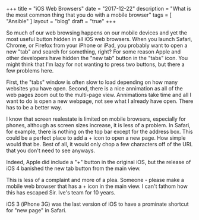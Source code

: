+++
title = "iOS Web Browsers"
date = "2017-12-22"
description = "What is the most common thing that you do with a mobile browser"
tags = [ "Ansible" ]
layout = "blog"
draft = "true"
+++

So much of our web browsing happens on our mobile devices and yet the most useful button hidden in all iOS web browsers. When you launch Safari, Chrome, or Firefox from your iPhone or iPad, you probably want to open a new "tab" and search for something, right? For some reason Apple and other developers have hidden the "new tab" button in the "tabs" icon. You might think that I'm lazy for not wanting to press two buttons, but there a few problems here.

First, the "tabs" window is often slow to load depending on how many websites you have open. Second, there is a nice annimation as all of the web pages zoom out to the multi-page view. Annimations take time and all I want to do is open a new webpage, not see what I already have open. There has to be a better way.

I know that screen realestate is limited on mobile browsers, especially for phones, although as screen sizes increase, it is less of a problem. In Safari, for example, there is nothing on the top bar except for the address box. This could be a perfect place to add a + icon to open a new page. How simple would that be. Best of all, it would only chop a few characters off of the URL that you don't need to see anyways.

Indeed, Apple did include a "+" button in the original iOS, but the release of iOS 4 banished the new tab button from the main view.

This is less of a complaint and more of a plea. Someone - please make a mobile web browser that has a + icon in the main view. I can't fathom how this has escaped Sir. Ive's team for 10 years.

iOS 3 (iPhone 3G) was the last version of iOS to have a prominate shortcut for "new page" in Safari.